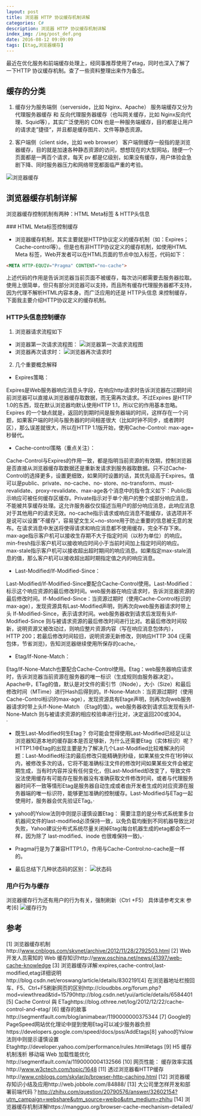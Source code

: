 ```yaml
---
layout: post
title: 浏览器 HTTP 协议缓存机制详解
categories: C#
description: 浏览器 HTTP 协议缓存机制详解
index_img: /img/post_def.png
date: 2016-08-12 09:09:09
tags: [Etag,浏览器缓存]
---
```


最近在优化服务和前端缓存处理上，经同事推荐使用了etag，同时也深入了解了一下HTTP 协议缓存机制。查了一些资料整理出来作为备忘。

## 缓存的分类
1. 缓存分为服务端侧（serverside，比如 Nginx、Apache）
服务端缓存又分为 代理服务器缓存 和 反向代理服务器缓存（也叫网关缓存，比如 Nginx反向代理、Squid等），其实广泛使用的 CDN 也是一种服务端缓存，目的都是让用户的请求走”捷径“，并且都是缓存图片、文件等静态资源。

2. 客户端侧（client side，比如 web browser）
客户端侧缓存一般指的是浏览器缓存，目的就是加速各种静态资源的访问，想想现在的大型网站，随便一个页面都是一两百个请求，每天 pv 都是亿级别，如果没有缓存，用户体验会急剧下降、同时服务器压力和网络带宽都面临严重的考验。

![浏览器缓存](http://mumupudding.oss-cn-hangzhou.aliyuncs.com/wp-content/uploads/2016/08/29261470980009.jpg)


## 浏览器缓存机制详解

浏览器缓存控制机制有两种：HTML Meta标签  & HTTP头信息

### HTML Meta标签控制缓存
- 浏览器缓存机制，其实主要就是HTTP协议定义的缓存机制（如：Expires；Cache-control等）。但是也有非HTTP协议定义的缓存机制，如使用HTML Meta 标签，Web开发者可以在HTML页面的<head>节点中加入<meta>标签，代码如下：
```html
<META HTTP-EQUIV="Pragma" CONTENT="no-cache">
```
上述代码的作用是告诉浏览器当前页面不被缓存，每次访问都需要去服务器拉取。使用上很简单，但只有部分浏览器可以支持，而且所有缓存代理服务器都不支持，因为代理不解析HTML内容本身。而广泛应用的还是 HTTP头信息 来控制缓存，下面我主要介绍HTTP协议定义的缓存机制。

### HTTP头信息控制缓存
1. 浏览器请求流程如下         
- 浏览器第一次请求流程图：
![浏览器第一次请求流程图](http://mumupudding.oss-cn-hangzhou.aliyuncs.com/wp-content/uploads/2016/08/21351470980010.png)
- 浏览器再次请求时：
![浏览器再次请求时](http://mumupudding.oss-cn-hangzhou.aliyuncs.com/wp-content/uploads/2016/08/25601470980010.png)

2. 几个重要概念解释  
   
- Expires策略：

Expires是Web服务器响应消息头字段，在响应http请求时告诉浏览器在过期时间前浏览器可以直接从浏览器缓存取数据，而无需再次请求。不过Expires 是HTTP 1.0的东西，现在默认浏览器均默认使用HTTP 1.1，所以它的作用基本忽略。Expires 的一个缺点就是，返回的到期时间是服务器端的时间，这样存在一个问题，如果客户端的时间与服务器的时间相差很大（比如时钟不同步，或者跨时区），那么误差就很大，所以在HTTP 1.1版开始，使用Cache-Control: max-age=秒替代。
      
- Cache-control策略（重点关注）：

Cache-Control与Expires的作用一致，都是指明当前资源的有效期，控制浏览器是否直接从浏览器缓存取数据还是重新发请求到服务器取数据。只不过Cache-Control的选择更多，设置更细致，如果同时设置的话，其优先级高于Expires。值可以是public、private、no-cache、no- store、no-transform、must-revalidate、proxy-revalidate、max-age各个消息中的指令含义如下：Public指示响应可被任何缓存区缓存。Private指示对于单个用户的整个或部分响应消息，不能被共享缓存处理。这允许服务器仅仅描述当用户的部分响应消息，此响应消息对于其他用户的请求无效。no-cache指示请求或响应消息不能缓存，该选项并不是说可以设置”不缓存“，容易望文生义~no-store用于防止重要的信息被无意的发布。在请求消息中发送将使得请求和响应消息都不使用缓存，完全不存下來。max-age指示客户机可以接收生存期不大于指定时间（以秒为单位）的响应。min-fresh指示客户机可以接收响应时间小于当前时间加上指定时间的响应。max-stale指示客户机可以接收超出超时期间的响应消息。如果指定max-stale消息的值，那么客户机可以接收超出超时期指定值之内的响应消息。

- Last-Modified/If-Modified-Since：

Last-Modified/If-Modified-Since要配合Cache-Control使用。Last-Modified：标示这个响应资源的最后修改时间。web服务器在响应请求时，告诉浏览器资源的最后修改时间。If-Modified-Since：当资源过期时（使用Cache-Control标识的max-age），发现资源具有Last-Modified声明，则再次向web服务器请求时带上头 If-Modified-Since，表示请求时间。web服务器收到请求后发现有头If-Modified-Since 则与被请求资源的最后修改时间进行比对。若最后修改时间较新，说明资源又被改动过，则响应整片资源内容（写在响应消息包体内），HTTP 200；若最后修改时间较旧，说明资源无新修改，则响应HTTP 304 (无需包体，节省浏览)，告知浏览器继续使用所保存的cache。·        

- Etag/If-None-Match：

Etag/If-None-Match也要配合Cache-Control使用。Etag：web服务器响应请求时，告诉浏览器当前资源在服务器的唯一标识（生成规则由服务器决定）。Apache中，ETag的值，默认是对文件的索引节（INode），大小（Size）和最后修改时间（MTime）进行Hash后得到的。If-None-Match：当资源过期时（使用Cache-Control标识的max-age），发现资源具有Etage声明，则再次向web服务器请求时带上头If-None-Match （Etag的值）。web服务器收到请求后发现有头If-None-Match 则与被请求资源的相应校验串进行比对，决定返回200或304。·        

- 既生Last-Modified何生Etag？
你可能会觉得使用Last-Modified已经足以让浏览器知道本地的缓存副本是否足够新，为什么还需要Etag（实体标识）呢？HTTP1.1中Etag的出现主要是为了解决几个Last-Modified比较难解决的问题：Last-Modified标注的最后修改只能精确到秒级，如果某些文件在1秒钟以内，被修改多次的话，它将不能准确标注文件的修改时间如果某些文件会被定期生成，当有时内容并没有任何变化，但Last-Modified却改变了，导致文件没法使用缓存有可能存在服务器没有准确获取文件修改时间，或者与代理服务器时间不一致等情形Etag是服务器自动生成或者由开发者生成的对应资源在服务器端的唯一标识符，能够更加准确的控制缓存。Last-Modified与ETag一起使用时，服务器会优先验证ETag。·        
- yahoo的Yslow法则中则提示谨慎设置Etag：
需要注意的是分布式系统里多台机器间文件的last-modified必须保持一致，以免负载均衡到不同机器导致比对失败，Yahoo建议分布式系统尽量关闭掉Etag(每台机器生成的etag都会不一样，因为除了 last-modified、inode 也很难保持一致)。·        

- Pragma行是为了兼容HTTP1.0，作用与Cache-Control:no-cache是一样的。

- 最后总结下几种状态码的区别：
![状态码](http://mumupudding.oss-cn-hangzhou.aliyuncs.com/wp-content/uploads/2016/08/52401470980011.jpg)

### 用户行为与缓存
浏览器缓存行为还有用户的行为有关，强制刷新（Ctrl +F5） 具体请参考文末 参考[6]
![缓存行为](https://img.itgo.ml/img/20190510165828.png)

## 参考
[1] 浏览器缓存机制http://www.cnblogs.com/skynet/archive/2012/11/28/2792503.html
[2] Web 开发人员需知的 Web 缓存知识http://www.oschina.net/news/41397/web-cache-knowledge
[3] 浏览器缓存详解:expires,cache-control,last-modified,etag详细说明http://blog.csdn.net/eroswang/article/details/8302191[4] 在浏览器地址栏按回车、F5、Ctrl+F5刷新网页的区别http://cloudbbs.org/forum.php?mod=viewthread&tid=15790http://blog.csdn.net/yui/article/details/6584401
[5] Cache Control 與 ETaghttps://blog.othree.net/log/2012/12/22/cache-control-and-etag/
[6] 缓存的故事http://segmentfault.com/blog/animabear/1190000000375344
[7] Google的PageSpeed网站优化理论中提到使用Etag可以减少服务器负担https://developers.google.com/speed/docs/pss/AddEtags[8] yahoo的Yslow法则中则提示谨慎设置Etaghttp://developer.yahoo.com/performance/rules.html#etags
[9] H5 缓存机制浅析 移动端 Web 加载性能优化http://segmentfault.com/a/1190000004132566
[10] 网页性能： 缓存效率实践http://www.w3ctech.com/topic/1648
[11] 透过浏览器看HTTP缓存http://www.cnblogs.com/skylar/p/browser-http-caching.html
[12] 浏览器缓存知识小结及应用http://web.jobbole.com/84888/
[13] 大公司里怎样开发和部署前端代码？http://zhihu.com/question/20790576/answer/32602154?utm_campaign=webshare&utm_source=weibo&utm_medium=zhihu
[14] 浏览器缓存机制详解https://mangguo.org/browser-cache-mechanism-detailed/

